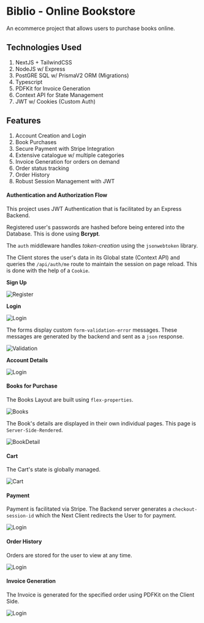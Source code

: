 # Biblio - Online Bookstore

An ecommerce project that allows users to purchase books online.

## Technologies Used

1. NextJS + TailwindCSS
2. NodeJS w/ Express
3. PostGRE SQL w/ PrismaV2 ORM (Migrations)
4. Typescript
5. PDFKit for Invoice Generation
6. Context API for State Management
7. JWT w/ Cookies (Custom Auth)

## Features

1. Account Creation and Login
2. Book Purchases
3. Secure Payment with Stripe Integration
4. Extensive catalogue w/ multiple categories
5. Invoice Generation for orders on demand
6. Order status tracking
7. Order History
8. Robust Session Management with JWT

#### Authentication and Authorization Flow

This project uses JWT Authentication that is facilitated by an Express Backend.

Registered user's passwords are hashed before being entered into the Database. This is done using **Bcrypt**.

The `auth` middleware handles _token-creation_ using the `jsonwebtoken` library.

The Client stores the user's data in its Global state (Context API) and queries the `/api/auth/me` route to maintain the session on page reload. This is done with the help of a `Cookie`.

**Sign Up**

![Register]('/../documentation/register.png?raw=true')

**Login**

![Login]('/../documentation/login.png?raw=true')

The forms display custom `form-validation-error` messages. These messages are generated by the backend and sent as a `json` response.

![Validation]('/../documentation/formvalidation.png?raw=true')

**Account Details**

![Login]('/../documentation/account.png?raw=true')

#### Books for Purchase

The Books Layout are built using `flex-properties`.

![Books]('/../documentation/products.png?raw=true')

The Book's details are displayed in their own individual pages. This page is `Server-Side-Rendered`.

![BookDetail]('/../documentation/bookdetails.png?raw=true')

#### Cart

The Cart's state is globally managed.

![Cart]('/../documentation/cart.png?raw=true')

#### Payment

Payment is facilitated via Stripe.
The Backend server generates a `checkout-session-id` which the Next Client redirects the User to for payment.

![Login]('/../documentation/payment.png?raw=true')

#### Order History

Orders are stored for the user to view at any time.

![Login]('/../documentation/orders.png?raw=true')

#### Invoice Generation

The Invoice is generated for the specified order using PDFKit on the Client Side.

![Login]('/../documentation/bill.png?raw=true')
